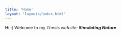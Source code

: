```yaml
---
title: 'Home'
layout: 'layouts/index.html'
---
```

Hi :) Welcome to my _Thesis website: **Simulating Nature**_